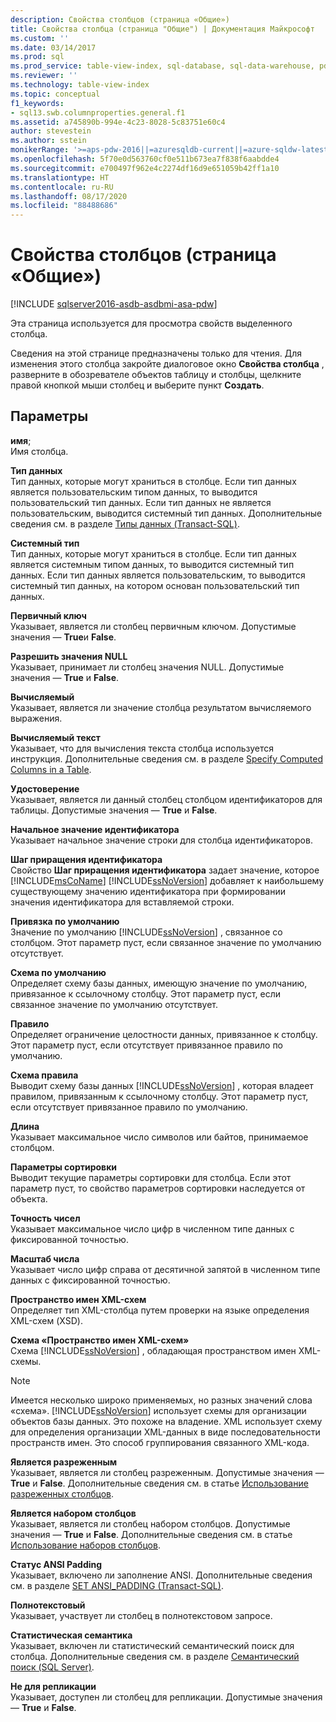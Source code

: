 ```yaml
---
description: Свойства столбцов (страница «Общие»)
title: Свойства столбца (страница "Общие") | Документация Майкрософт
ms.custom: ''
ms.date: 03/14/2017
ms.prod: sql
ms.prod_service: table-view-index, sql-database, sql-data-warehouse, pdw
ms.reviewer: ''
ms.technology: table-view-index
ms.topic: conceptual
f1_keywords:
- sql13.swb.columnproperties.general.f1
ms.assetid: a745890b-994e-4c23-8028-5c83751e60c4
author: stevestein
ms.author: sstein
monikerRange: '>=aps-pdw-2016||=azuresqldb-current||=azure-sqldw-latest||>=sql-server-2016||=sqlallproducts-allversions||>=sql-server-linux-2017||=azuresqldb-mi-current'
ms.openlocfilehash: 5f70e0d563760cf0e511b673ea7f838f6aabdde4
ms.sourcegitcommit: e700497f962e4c2274df16d9e651059b42ff1a10
ms.translationtype: HT
ms.contentlocale: ru-RU
ms.lasthandoff: 08/17/2020
ms.locfileid: "88488686"
---
```

# <a name="column-properties-general-page"></a>Свойства столбцов (страница «Общие»)
[!INCLUDE [sqlserver2016-asdb-asdbmi-asa-pdw](../../includes/applies-to-version/sqlserver2016-asdb-asdbmi-asa-pdw.md)]

  Эта страница используется для просмотра свойств выделенного столбца.  
  
 Сведения на этой странице предназначены только для чтения. Для изменения этого столбца закройте диалоговое окно **Свойства столбца** , разверните в обозревателе объектов таблицу и столбцы, щелкните правой кнопкой мыши столбец и выберите пункт **Создать**.  
  
## <a name="options"></a>Параметры  
 **имя**;  
 Имя столбца.  
  
 **Тип данных**  
 Тип данных, которые могут храниться в столбце. Если тип данных является пользовательским типом данных, то выводится пользовательский тип данных. Если тип данных не является пользовательским, выводится системный тип данных. Дополнительные сведения см. в разделе [Типы данных (Transact-SQL)](../../t-sql/data-types/data-types-transact-sql.md).  
  
 **Системный тип**  
 Тип данных, которые могут храниться в столбце. Если тип данных является системным типом данных, то выводится системный тип данных. Если тип данных является пользовательским, то выводится системный тип данных, на котором основан пользовательский тип данных.  
  
 **Первичный ключ**  
 Указывает, является ли столбец первичным ключом. Допустимые значения — **True**и **False**.  
  
 **Разрешить значения NULL**  
 Указывает, принимает ли столбец значения NULL. Допустимые значения — **True** и **False**.  
  
 **Вычисляемый**  
 Указывает, является ли значение столбца результатом вычисляемого выражения.  
  
 **Вычисляемый текст**  
 Указывает, что для вычисления текста столбца используется инструкция. Дополнительные сведения см. в разделе [Specify Computed Columns in a Table](../../relational-databases/tables/specify-computed-columns-in-a-table.md).  
  
 **Удостоверение**  
 Указывает, является ли данный столбец столбцом идентификаторов для таблицы. Допустимые значения — **True** и **False**.  
  
 **Начальное значение идентификатора**  
 Указывает начальное значение строки для столбца идентификаторов.  
  
 **Шаг приращения идентификатора**  
 Свойство **Шаг приращения идентификатора** задает значение, которое [!INCLUDE[msCoName](../../includes/msconame-md.md)] [!INCLUDE[ssNoVersion](../../includes/ssnoversion-md.md)] добавляет к наибольшему существующему значению идентификатора при формировании значения идентификатора для вставляемой строки.  
  
 **Привязка по умолчанию**  
 Значение по умолчанию [!INCLUDE[ssNoVersion](../../includes/ssnoversion-md.md)] , связанное со столбцом. Этот параметр пуст, если связанное значение по умолчанию отсутствует.  
  
 **Схема по умолчанию**  
 Определяет схему базы данных, имеющую значение по умолчанию, привязанное к ссылочному столбцу. Этот параметр пуст, если связанное значение по умолчанию отсутствует.  
  
 **Правило**  
 Определяет ограничение целостности данных, привязанное к столбцу. Этот параметр пуст, если отсутствует привязанное правило по умолчанию.  
  
 **Схема правила**  
 Выводит схему базы данных [!INCLUDE[ssNoVersion](../../includes/ssnoversion-md.md)] , которая владеет правилом, привязанным к ссылочному столбцу. Этот параметр пуст, если отсутствует привязанное правило по умолчанию.  
  
 **Длина**  
 Указывает максимальное число символов или байтов, принимаемое столбцом.  
  
 **Параметры сортировки**  
 Выводит текущие параметры сортировки для столбца. Если этот параметр пуст, то свойство параметров сортировки наследуется от объекта.  
  
 **Точность чисел**  
 Указывает максимальное число цифр в численном типе данных с фиксированной точностью.  
  
 **Масштаб числа**  
 Указывает число цифр справа от десятичной запятой в численном типе данных с фиксированной точностью.  
  
 **Пространство имен XML-схем**  
 Определяет тип XML-столбца путем проверки на языке определения XML-схем (XSD).  
  
 **Схема «Пространство имен XML-схем»**  
 Схема [!INCLUDE[ssNoVersion](../../includes/ssnoversion-md.md)] , обладающая пространством имен XML-схемы.  
  
> [!NOTE]  
>  Имеется несколько широко применяемых, но разных значений слова «схема». [!INCLUDE[ssNoVersion](../../includes/ssnoversion-md.md)] использует схемы для организации объектов базы данных. Это похоже на владение. XML использует схему для определения организации XML-данных в виде последовательности пространств имен. Это способ группирования связанного XML-кода.  
  
 **Является разреженным**  
 Указывает, является ли столбец разреженным. Допустимые значения — **True** и **False**. Дополнительные сведения см. в статье [Использование разреженных столбцов](../../relational-databases/tables/use-sparse-columns.md).  
  
 **Является набором столбцов**  
 Указывает, является ли столбец набором столбцов. Допустимые значения — **True** и **False**. Дополнительные сведения см. в статье [Использование наборов столбцов](../../relational-databases/tables/use-column-sets.md).  
  
 **Статус ANSI Padding**  
 Указывает, включено ли заполнение ANSI. Дополнительные сведения см. в разделе [SET ANSI_PADDING (Transact-SQL)](../../t-sql/statements/set-ansi-padding-transact-sql.md).  
  
 **Полнотекстовый**  
 Указывает, участвует ли столбец в полнотекстовом запросе.  
  
 **Статистическая семантика**  
 Указывает, включен ли статистический семантический поиск для столбца. Дополнительные сведения см. в разделе [Семантический поиск (SQL Server)](../../relational-databases/search/semantic-search-sql-server.md).  
  
 **Не для репликации**  
 Указывает, доступен ли столбец для репликации. Допустимые значения — **True** и **False**.  
  
  
